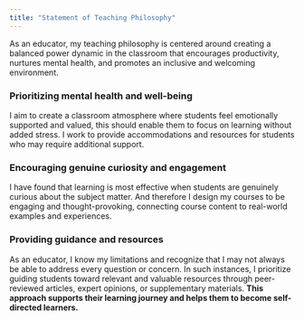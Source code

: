 ```yaml
---
title: "Statement of Teaching Philosophy"
---
```



As an educator, my teaching philosophy is centered around creating a balanced power dynamic in the classroom that encourages productivity, nurtures mental health, and promotes an inclusive and welcoming environment.

### Prioritizing mental health and well-being

I aim to create a classroom atmosphere where students feel emotionally supported and valued, this should enable them to focus on learning without added stress. I work to provide accommodations and resources for students who may require additional support.

### Encouraging genuine curiosity and engagement

I have found that learning is most effective when students are genuinely curious about the subject matter. And therefore I design my courses to be engaging and thought-provoking, connecting course content to real-world examples and experiences.

### Providing guidance and resources

As an educator, I know my limitations and recognize that I may not always be able to address every question or concern. In such instances, I prioritize guiding students toward relevant and valuable resources through peer-reviewed articles, expert opinions, or supplementary materials. **This approach supports their learning journey and helps them to become self-directed learners.**
